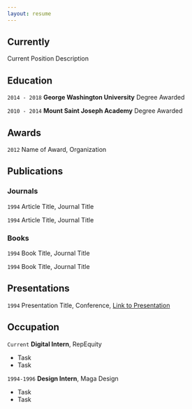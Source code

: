 ```yaml
---
layout: resume
---
```

## Currently

Current Position Description

## Education

`2014 - 2018`
__George Washington University__
Degree Awarded

`2010 - 2014`
__Mount Saint Joseph Academy__
Degree Awarded 

## Awards

`2012`
Name of Award, Organization 

## Publications

<!-- A list is also available [online](http://scholar.google.co.uk/citations?user=LTOTl0YAAAAJ) -->

### Journals

`1994`
Article Title, Journal Title

`1994`
Article Title, Journal Title

### Books

`1994`
Book Title, Journal Title

`1994`
Book Title, Journal Title


## Presentations

`1994`
Presentation Title, Conference, <a href="http://MyWebsite.tld/presentation1">Link to Presentation</a>


## Occupation

`Current`
__Digital Intern__, RepEquity 

- Task
- Task

`1994-1996`
__Design Intern__, Maga Design 

- Task
- Task



<!-- ### Footer

Last updated: May 2013 -->


